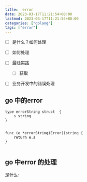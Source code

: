 ```yaml
---
title:  error
date: 2023-03-17T11:21:54+08:00
lastmod: 2023-03-17T11:21:54+08:00
categories: ["golang"]
tags: ["error"]
---
```



- [ ] 是什么？如何处理
- [ ] 如何处理
- [ ] 最贱实践
	- [ ] 获取



- [ ] 业务开发中的错误处理





## go 中的error 

```
type errorString struct  {
	s string 
}


func (e *errorString)Error()string {
	return e.s
}


```



## go 中error 的处理

是什么:



